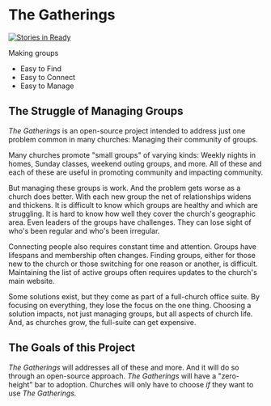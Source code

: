 # The Gatherings

[![Stories in Ready](https://badge.waffle.io/brendandixon/thegatherings.svg?label=ready&title=Ready)](http://waffle.io/brendandixon/thegatherings)

Making groups
- Easy to Find
- Easy to Connect
- Easy to Manage

## The Struggle of Managing Groups

*The Gatherings* is an open-source project intended to address just one problem common in many
churches: Managing their community of groups.

Many churches promote "small groups" of varying kinds: Weekly nights in homes, Sunday classes,
weekend outing groups, and more. All of these and each of these are useful in promoting community
and impacting community.

But managing these groups is work. And the problem gets worse as a church does better. With each new
group the net of relationships widens and thickens. It is difficult to know which groups are healthy
and which are struggling. It is hard to know how well they cover the church's geographic area. Even
leaders of the groups have challenges. They can lose sight of who's been regular and who's been
irregular.

Connecting people also requires constant time and attention. Groups have lifespans and membership
often changes. Finding groups, either for those new to the church or those switching for one reason
or another, is difficult. Maintaining the list of active groups often requires updates to the
church's main website.

Some solutions exist, but they come as part of a full-church office suite. By focusing on
everything, they lose the focus on the one thing. Choosing a solution impacts, not just managing
groups, but all aspects of church life. And, as churches grow, the full-suite can get expensive.

## The Goals of this Project

*The Gatherings* will addresses all of these and more. And it will do so through an open-source
approach. *The Gatherings* will have a "zero-height" bar to adoption. Churches will only have to
choose *if* they want to use *The Gatherings.*

